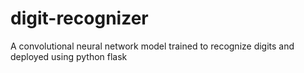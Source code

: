 # digit-recognizer
A convolutional neural network model trained to recognize digits and deployed using python flask
